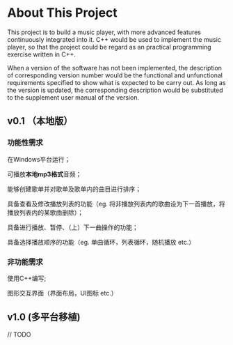 # About This Project

This project is to build a music player, with more advanced features continuously integrated into it. C++ would be used to implement the music player, so that the project could be regard as an practical programming exercise written in C++.

When a version of the software has not been implemented, the description of corresponding version number would be the functional and unfunctional requirements specified to show what is expected to be carry out. As long as the version is updated, the corresponding description would be substituted to the supplement user manual of the version.

## v0.1 （本地版）

### 功能性需求

在Windows平台运行；

可播放**本地mp3格式**音频；

能够创建歌单并对歌单及歌单内的曲目进行排序；

具备查看及修改播放列表的功能（eg. 将非播放列表内的歌曲设为下一首播放，将播放列表内的某歌曲删除）；

具备进行播放、暂停、（上）下一曲操作的功能；

具备选择播放顺序的功能（eg. 单曲循环，列表循环，随机播放 etc.）



### 非功能需求

使用C++编写;

图形交互界面（界面布局，UI图标 etc.）



## v1.0 (多平台移植)

// TODO
